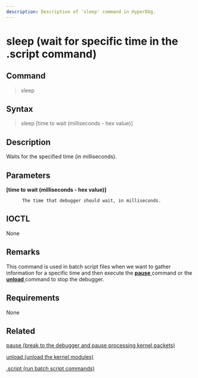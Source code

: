 ```yaml
---
description: Description of 'sleep' command in HyperDbg.
---
```


# sleep \(wait for specific time in the .script command\)

## Command

> sleep

## Syntax

> sleep \[time to wait \(milliseconds - hex value\)\]

## Description

Waits for the specified time \(in milliseconds\).

## Parameters

**\[time to wait \(milliseconds - hex value\)\]**

```text
      The time that debugger should wait, in milliseconds.
```

## IOCTL

None

## **Remarks**

This command is used in batch script files when we want to gather information for a specific time and then execute the [**pause** ](https://docs.hyperdbg.org/commands/debugging-commands/pause)command or the [**unload** ](https://docs.hyperdbg.org/commands/debugging-commands/unload)command to stop the debugger.

## Requirements

None

## Related

[pause \(break to the debugger and pause processing kernel packets\)](https://docs.hyperdbg.org/commands/debugging-commands/pause)

[unload \(unload the kernel modules\)](https://docs.hyperdbg.org/commands/debugging-commands/unload)

[.script \(run batch script commands\)](https://docs.hyperdbg.org/commands/meta-commands/.script)

